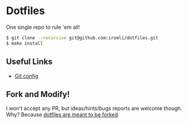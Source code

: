 # Dotfiles

One single repo to rule 'em all!

```sh
$ git clone --recursive git@github.com:iromli/dotfiles.git
$ make install
```

## Useful Links

* [Git config](http://git-scm.com/book/en/Customizing-Git-Git-Configuration)

## Fork and Modify!

I won't accept any PR, but ideas/hints/bugs reports are welcome though.
Why? Because [dotfiles are meant to be forked][holman-blog].

[holman-blog]: http://zachholman.com/2010/08/dotfiles-are-meant-to-be-forked
